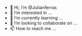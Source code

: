 - 👋 Hi, I’m @Julianferras
- 👀 I’m interested in ...
- 🌱 I’m currently learning ...
- 💞️ I’m looking to collaborate on ...
- 📫 How to reach me ...

<!---
Julianferras/Julianferras is a ✨ special ✨ repository because its `README.md` (this file) appears on your GitHub profile.
You can click the Preview link to take a look at your changes.
--->
